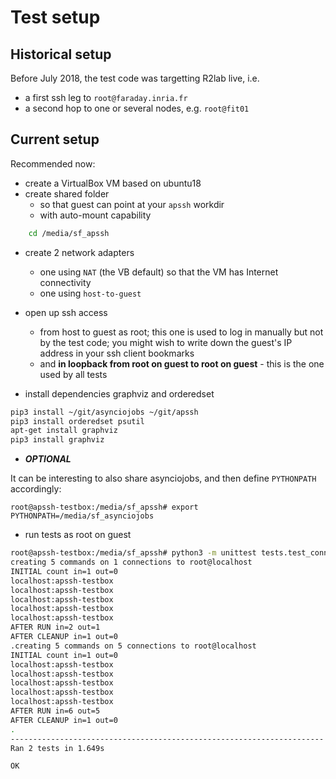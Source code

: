 # Test setup

## Historical setup

Before July 2018, the test code was targetting R2lab live, i.e.
  * a first ssh leg to `root@faraday.inria.fr`
  * a second hop to one or several nodes, e.g. `root@fit01`

## Current setup

Recommended now:

* create a VirtualBox VM based on ubuntu18
* create shared folder
  * so that guest can point at your `apssh` workdir
  * with auto-mount capability

```bash
    cd /media/sf_apssh
```

* create 2 network adapters
  * one using `NAT` (the VB default) so that the VM has Internet connectivity
  * one using `host-to-guest`

* open up ssh access
  * from host to guest as root; this one is used to log in manually but not by the test code; you might wish to write down the guest's IP address in your ssh client bookmarks
  * and **in loopback from root on guest to root on guest** - this is the one used by all tests

* install dependencies graphviz and orderedset

```bash
pip3 install ~/git/asynciojobs ~/git/apssh
pip3 install orderedset psutil
apt-get install graphviz
pip3 install graphviz
```

* ***OPTIONAL***

It can be interesting to also share asynciojobs, and then define `PYTHONPATH` accordingly:

```
root@apssh-testbox:/media/sf_apssh# export PYTHONPATH=/media/sf_asynciojobs
```

* run tests as root on guest

```bash
root@apssh-testbox:/media/sf_apssh# python3 -m unittest tests.test_connections
creating 5 commands on 1 connections to root@localhost
INITIAL count in=1 out=0
localhost:apssh-testbox
localhost:apssh-testbox
localhost:apssh-testbox
localhost:apssh-testbox
localhost:apssh-testbox
AFTER RUN in=2 out=1
AFTER CLEANUP in=1 out=0
.creating 5 commands on 5 connections to root@localhost
INITIAL count in=1 out=0
localhost:apssh-testbox
localhost:apssh-testbox
localhost:apssh-testbox
localhost:apssh-testbox
localhost:apssh-testbox
AFTER RUN in=6 out=5
AFTER CLEANUP in=1 out=0
.
----------------------------------------------------------------------
Ran 2 tests in 1.649s

OK
```
